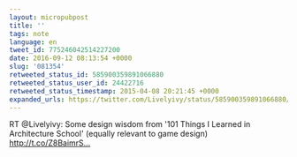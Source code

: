 ```yaml
---
layout: micropubpost
title: ''
tags: note
language: en
tweet_id: 775246042514227200
date: 2016-09-12 08:13:54 +0000
slug: '081354'
retweeted_status_id: 585900359891066880
retweeted_status_user_id: 24422716
retweeted_status_timestamp: 2015-04-08 20:21:45 +0000
expanded_urls: https://twitter.com/Livelyivy/status/585900359891066880/photo/1
---
```

RT @Livelyivy: Some design wisdom from '101 Things I Learned in Architecture School' (equally relevant to game design) http://t.co/Z8BaimrS…
